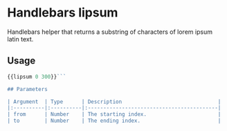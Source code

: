 # Handlebars lipsum
Handlebars helper that returns a substring of characters of lorem ipsum latin text.

## Usage
```javascript
{{lipsum 0 300}}```

## Parameters

| Argument	| Type 		| Description								|
|:----------|:----------|:------------------------------------------|
| from		| Number 	| The starting index.						|
| to 		| Number 	| The ending index.							|
